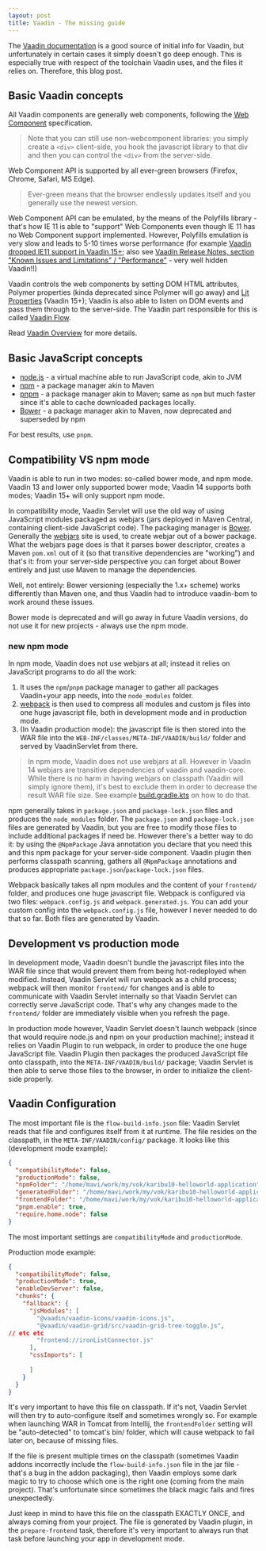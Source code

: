 ```yaml
---
layout: post
title: Vaadin - The missing guide
---
```


The [Vaadin documentation](https://vaadin.com/docs/v14/flow/Overview.html)
is a good source of initial info for Vaadin, but unfortunately in certain cases
it simply doesn't go deep enough. This is especially true with respect
of the toolchain Vaadin uses, and the files it relies on. Therefore, this blog post.

## Basic Vaadin concepts

All Vaadin components are generally web components, following the
[Web Component](https://www.webcomponents.org/introduction) specification.

> Note that you can still use non-webcomponent libraries: you simply create a `<div>`
> client-side, you hook the javascript library to that div and then you can control the
> `<div>` from the server-side.

Web Component API is supported by all ever-green browsers (Firefox, Chrome, Safari, MS Edge).

> Ever-green means that the browser endlessly updates itself and you generally
> use the newest version.

Web Component API can be emulated, by the means of the Polyfills library - that's how
IE 11 is able to "support" Web Components even though IE 11 has no Web Component support implemented.
However, Polyfills emulation is very slow and leads to 5-10 times worse performance
(for example [Vaadin dropped IE11 support in Vaadin 15+](https://vaadin.com/blog/vaadin-14-is-the-last-major-version-to-support-ie11);
also see
[Vaadin Release Notes, section "Known Issues and Limitations" / "Performance"](https://github.com/vaadin/platform/releases/tag/14.2.1) - very well hidden Vaadin!!)

Vaadin controls the web components by setting DOM HTML attributes, Polymer properties (kinda deprecated since Polymer will go away)
and [Lit Properties](https://lit-element.polymer-project.org/guide/properties) (Vaadin 15+);
Vaadin is also able to listen on DOM events and pass them through to the server-side. The
Vaadin part responsible for this is called [Vaadin Flow](https://github.com/vaadin/flow/).

Read [Vaadin Overview](https://vaadin.com/docs/v14/flow/introduction/introduction-overview.html) for more details.

## Basic JavaScript concepts

* [node.js](https://nodejs.org/en/) - a virtual machine able to run JavaScript code, akin to JVM
* [npm](https://www.npmjs.com/) - a package manager akin to Maven
* [pnpm](https://pnpm.js.org/) - a package manager akin to Maven; same as `npm` but much faster since it's able
  to cache downloaded packages locally.
* [Bower](https://bower.io/) - a package manager akin to Maven, now deprecated and superseded by npm

For best results, use `pnpm`.

## Compatibility VS npm mode

Vaadin is able to run in two modes: so-called bower mode, and npm mode. Vaadin 13 and lower
only supported bower mode; Vaadin 14 supports both modes; Vaadin 15+ will only support npm mode.

In compatibility mode, Vaadin Servlet will use the old way of using
JavaScript modules packaged as webjars (jars deployed in Maven Central, containing client-side JavaScript code).
The packaging manager is [Bower](https://bower.io/). Generally the [webjars](https://www.webjars.org/)
site is used, to create webjar out of a bower package. What the webjars page does
is that it parses bower descriptor, creates a Maven `pom.xml` out of it (so that
transitive dependencies are "working") and that's it: from your server-side perspective
you can forget about Bower entirely and just use Maven to manage the dependencies.

Well, not entirely: Bower versioning (especially the 1.x+ scheme) works differently
than Maven one, and thus Vaadin had to introduce vaadin-bom to work around these issues.

Bower mode is deprecated and will go away in future Vaadin versions, do not use it for
new projects - always use the npm mode.

### new npm mode

In npm mode, Vaadin does not use webjars at all; instead it relies on JavaScript programs
to do all the work:

1. It uses the `npm`/`pnpm` package manager to gather all packages Vaadin+your app needs,
   into the `node_modules` folder.
2. [webpack](https://webpack.js.org/) is then used to compress all modules and custom js files into one
   huge javascript file, both in development mode and in production mode.
3. (In Vaadin production mode): the javascript file is then stored into the WAR file
   into the `WEB-INF/classes/META-INF/VAADIN/build/` folder and served by VaadinServlet
   from there.

> In npm mode, Vaadin does not use webjars at all. However in Vaadin 14 webjars
> are transitive dependencies of vaadin and vaadin-core. While there is no harm
> in having webjars on classpath (Vaadin will simply ignore them), it's best to
> exclude them in order to decrease the result WAR file size. See
> example [build.gradle.kts](https://github.com/mvysny/karibu10-helloworld-application/blob/master/build.gradle.kts)
> on how to do that.

npm generally takes in `package.json` and `package-lock.json` files and produces the `node_modules` folder.
The `package.json` and `package-lock.json` files are generated by Vaadin, but you
are free to modify those files to include additional packages if need be. However
there's a better way to do it: by using the `@NpmPackage` Java annotation you declare
that you need this and this npm package for your server-side component. Vaadin plugin
then performs classpath scanning, gathers all `@NpmPackage` annotations and produces
appropriate `package.json`/`package-lock.json` files.

Webpack basically takes all npm modules and the content of your `frontend/` folder,
and produces one huge javascript file. Webpack is configured via two files:
`webpack.config.js` and `webpack.generated.js`. You can add your custom config into the
`webpack.config.js` file, however I never needed to do that so far. Both files
are generated by Vaadin.

## Development vs production mode

In development mode, Vaadin doesn't bundle the javascript files into the WAR file since
that would prevent them from being hot-redeployed when modified. Instead,
Vaadin Servlet will run webpack as a child process; webpack will then monitor
`frontend/` for changes and is able to communicate with Vaadin Servlet internally
so that Vaadin Servlet can correctly serve JavaScript code. That's why any changes
made to the `frontend/` folder are immediately visible when you refresh the page.

In production mode however, Vaadin Servlet doesn't launch webpack (since that would
require node.js and npm on your production machine); instead it relies on Vaadin Plugin
to run webpack, in order to produce the one huge JavaScript file. Vaadin Plugin
then packages the produced JavaScript file onto classpath, into the `META-INF/VAADIN/build/` package;
Vaadin Servlet is then able to serve those files to the browser, in order to
initialize the client-side properly.

## Vaadin Configuration

The most important file is the `flow-build-info.json` file: Vaadin Servlet
reads that file and configures itself from it at runtime.
The file resides on the classpath, in the
`META-INF/VAADIN/config/` package. It looks like this (development mode example):

```json
{
  "compatibilityMode": false,
  "productionMode": false,
  "npmFolder": "/home/mavi/work/my/vok/karibu10-helloworld-application",
  "generatedFolder": "/home/mavi/work/my/vok/karibu10-helloworld-application/target/frontend",
  "frontendFolder": "/home/mavi/work/my/vok/karibu10-helloworld-application/frontend",
  "pnpm.enable": true,
  "require.home.node": false
}
```

The most important settings are `compatibilityMode` and `productionMode`.

Production mode example:
```json
{
  "compatibilityMode": false,
  "productionMode": true,
  "enableDevServer": false,
  "chunks": {
    "fallback": {
      "jsModules": [
        "@vaadin/vaadin-icons/vaadin-icons.js",
        "@vaadin/vaadin-grid/src/vaadin-grid-tree-toggle.js",
// etc etc
        "frontend://ironListConnector.js"
      ],
      "cssImports": [
        
      ]
    }
  }
}
```

It's very important to have this file on classpath. If it's not, Vaadin Servlet
will then try to auto-configure itself and sometimes wrongly so. For example when launching
WAR in Tomcat from Intellij, the `frontendFolder` setting will be "auto-detected"
to tomcat's bin/ folder, which will cause webpack to fail later on, because of missing files.

If the file is present multiple times on the classpath (sometimes Vaadin addons
incorrectly include the `flow-build-info.json` file in the jar file - that's a bug in the addon packaging),
then Vaadin employs some dark magic to try to choose which one is the right one (coming
from the main project). That's unfortunate since sometimes the black magic fails and
fires unexpectedly.

Just keep in mind to have this file on the classpath EXACTLY ONCE, and always coming
from your project. The file is generated by Vaadin plugin, in the `prepare-frontend` task,
therefore it's very important to always run that task before launching your app in development mode.
